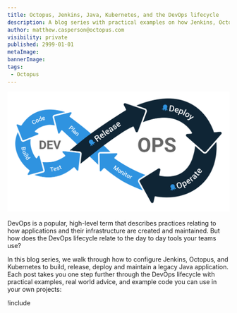 ```yaml
---
title: Octopus, Jenkins, Java, Kubernetes, and the DevOps lifecycle
description: A blog series with practical examples on how Jenkins, Octopus, and Kubernetes fit into the DevOps lifecycle.
author: matthew.casperson@octopus.com
visibility: private
published: 2999-01-01
metaImage: 
bannerImage: 
tags:
 - Octopus
---
```


![](devops.svg "width=300")

DevOps is a popular, high-level term that describes practices relating to how applications and their infrastructure are created and maintained. But how does the DevOps lifecycle relate to the day to day tools your teams use?

In this blog series, we walk through how to configure Jenkins, Octopus, and Kubernetes to build, release, deploy and maintain a legacy Java application. Each post takes you one step further through the DevOps lifecycle with practical examples, real world advice, and example code you can use in your own projects:

!include <java-ci-cd-toc>
